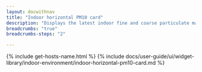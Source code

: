 ```yaml
---
layout: docwithnav
title: "Indoor horizontal PM10 card"
description: "Displays the latest indoor fine and coarse particulate matter (PM10) telemetry in a scalable horizontal layout."
breadcrumbs: "true"
breadcrumbs-steps: "2"

---
```

{% include get-hosts-name.html %}
{% include docs/user-guide/ui/widget-library/indoor-environment/indoor-horizontal-pm10-card.md %}

